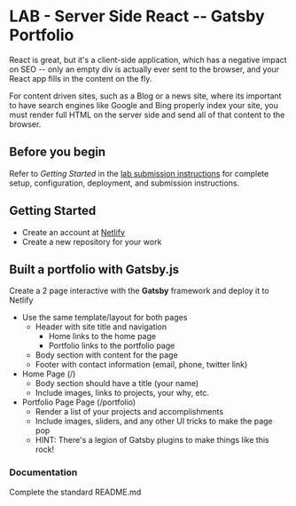 # LAB - Server Side React -- Gatsby Portfolio

React is great, but it's a client-side application, which has a negative impact on SEO -- only an empty div is actually ever sent to the browser, and your React app fills in the content on the fly.

For content driven sites, such as a Blog or a news site, where its important to have search engines like Google and Bing  properly index your site, you must render full HTML on the server side and send all of that content to the browser.

## Before you begin

Refer to *Getting Started*  in the [lab submission instructions](../../../reference/submission-instructions/labs/README.md) for complete setup, configuration, deployment, and submission instructions.

## Getting Started

- Create an account at [Netlify](https://www.netlify.com/)
- Create a new repository for your work

## Built a portfolio with Gatsby.js

Create a 2 page interactive with the **Gatsby** framework and deploy it to Netlify

- Use the same template/layout for both pages
  - Header with site title and navigation
    - Home links to the home page
    - Portfolio links to the portfolio page
  - Body section with content for the page
  - Footer with contact information (email, phone, twitter link)
- Home Page (/)
  - Body section should have a title (your name)
  - Include images, links to projects, your why, etc.
- Portfolio Page Page (/portfolio)
  - Render a list of your projects and accomplishments
  - Include images, sliders, and any other UI tricks to make the page pop
  - HINT: There's a legion of Gatsby plugins to make things like this rock!

### Documentation

Complete the standard README.md
